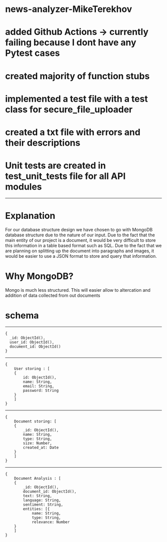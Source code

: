# news-analyzer-MikeTerekhov
# added Github Actions -> currently failing because I dont have any Pytest cases
# created majority of function stubs
# implemented a test file with a test class for secure_file_uploader
# created a txt file with errors and their descriptions 
# Unit tests are created in test_unit_tests file for all API modules
-------------------------------------------------------------------------
# Explanation

For our database structure design we have chosen to go with MongoDB database structure due to the nature of our input. Due to the fact that the main entity of our project is a document, it would be very difficult to store this information in a table based format such as SQL. Due to the fact that we are planning on splitting up the document into paragraphs and images, it would be easier to use a JSON format to store and query that information.

# Why MongoDB?
Mongo is much less structured. This will easier allow to altercation and addition of data collected from out documents

# schema
-----------------------------------
```
{
  _id: ObjectId(),
  user_id: ObjectId(),
  document_id: ObjectId()
}
```
--------------------------------
```
{
    User storing : [
    {
        id: ObjectId(),
        name: String,
        email: String,
        password: String
    }
    ]
}
```
-----------------------------------------------
```
{
    Document storing: [
    {
        _id: ObjectId(),
        name: String,
        type: String,
        size: Number,
        created_at: Date
    }
    ]
}
```
----------------------------------------
```
{
    Document Analysis : [
    {
        _id: ObjectId(),
        document_id: ObjectId(),
        text: String,
        language: String,
        sentiment: String,
        entities: [{
            name: String,
            type: String,
            relevance: Number
    }
    ]   
}
```



